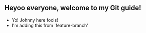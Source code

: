 ## Heyoo everyone, welcome to my Git guide!

- Yo! Johnny here fools!
- I'm adding this from 'feature-branch'